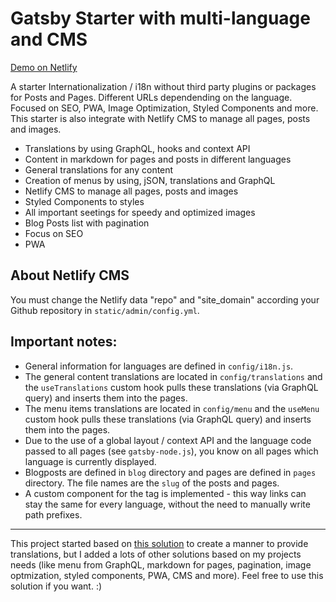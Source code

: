 # Gatsby Starter with multi-language and CMS

[Demo on Netlify](https://iceberg-gatsby-multilang.netlify.com/)

A starter Internationalization / i18n without third party plugins or packages for Posts and Pages. Different URLs dependending on the language. Focused on SEO, PWA, Image Optimization, Styled Components and more. This starter is also integrate with Netlify CMS to manage all pages, posts and images.

- Translations by using GraphQL, hooks and context API
- Content in markdown for pages and posts in different languages
- General translations for any content 
- Creation of menus by using, jSON, translations and GraphQL
- Netlify CMS to manage all pages, posts and images
- Styled Components to styles
- All important seetings for speedy and optimized images
- Blog Posts list with pagination
- Focus on SEO
- PWA

## About Netlify CMS

You must change the Netlify data "repo" and "site_domain" according your Github repository in `static/admin/config.yml`.

## Important notes:

- General information for languages are defined in `config/i18n.js`.
- The general content translations are located in `config/translations` and the `useTranslations` custom hook pulls these translations (via GraphQL query) and inserts them into the pages. 
- The menu items translations are located in `config/menu` and the `useMenu` custom hook pulls these translations (via GraphQL query) and inserts them into the pages.  
- Due to the use of a global layout / context API and the language code passed to all pages (see `gatsby-node.js`), you know on all pages which language is currently displayed.
- Blogposts are defined in `blog` directory and pages are defined in `pages` directory. The file names are the `slug` of the posts and pages.
- A custom component for the <a> tag is implemented - this way links can stay the same for every language, without the need to manually write path prefixes.

--- 

This project started based on [this solution](https://github.com/gatsbyjs/gatsby/tree/master/examples/using-i18n) to create a manner to provide translations, but I added a lots of other solutions based on my projects needs (like menu from GraphQL, markdown for pages, pagination, image optmization, styled components, PWA, CMS and more). Feel free to use this solution if you want. :)